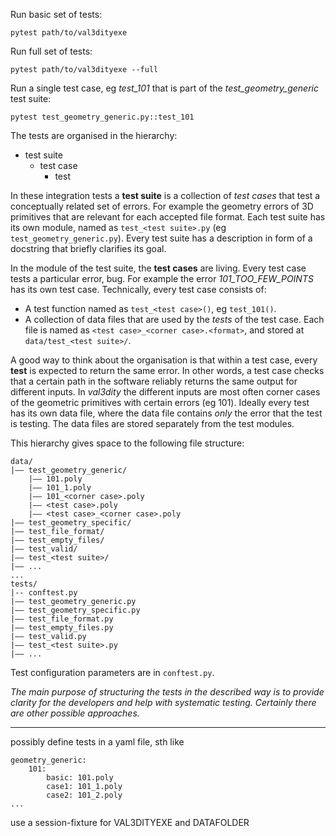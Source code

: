 Run basic set of tests:
```
pytest path/to/val3dityexe
```
<!-- TODO: how to pass pytest and arbitrary argument that the tests can take>
<!-- TODO: how to define the basic set of tests --> 

Run full set of tests:
```
pytest path/to/val3dityexe --full
```

Run a single test case, eg *test_101* that is part of the *test_geometry_generic* test suite:
```
pytest test_geometry_generic.py::test_101
```

The tests are organised in the hierarchy:

+ test suite
    + test case
        + test

In these integration tests a **test suite** is a collection of *test cases* that test a conceptually related set of errors. For example the geometry errors of 3D primitives that are relevant for each accepted file format. Each test suite has its own module, named as `test_<test suite>.py` (eg `test_geometry_generic.py`). Every test suite has a description in form of a docstring that briefly clarifies its goal.

In the module of the test suite, the **test cases** are living. Every test case tests a particular error, bug. For example the error *101_TOO_FEW_POINTS* has its own test case. Technically, every test case consists of:

+ A test function named as `test_<test case>()`, eg `test_101()`.
+ A collection of data files that are used by the *tests* of the test case. Each file is named as `<test case>_<corner case>.<format>`, and stored at `data/test_<test suite>/`.

A good way to think about the organisation is that within a test case, every **test** is expected to return the same error. In other words, a test case checks that a certain path in the software reliably returns the same output for different inputs. In *val3dity* the different inputs are most often corner cases of the geometric primitives with certain errors (eg 101).
Ideally every test has its own data file, where the data file contains *only* the error that the test is testing. The data files are stored separately from the test modules.

This hierarchy gives space to the following file structure:

```
data/
|–– test_geometry_generic/
    |–– 101.poly
    |–– 101_1.poly
    |–– 101_<corner case>.poly
    |–– <test case>.poly
    |–– <test case>_<corner case>.poly
|–– test_geometry_specific/
|–– test_file_format/
|–– test_empty_files/
|–– test_valid/
|–– test_<test suite>/
|–– ...
...
tests/
|-- conftest.py
|–– test_geometry_generic.py
|–– test_geometry_specific.py
|–– test_file_format.py
|–– test_empty_files.py
|–– test_valid.py
|–– test_<test suite>.py
|–– ...
```

Test configuration parameters are in `conftest.py`.

<!-- TODO: write custom assertion based on validate -->

*The main purpose of structuring the tests in the described way is to provide clarity for the developers and help with systematic testing. Certainly there are other possible approaches.*

------

possibly define tests in a yaml file, sth like

```
geometry_generic:
    101:
        basic: 101.poly
        case1: 101_1.poly
        case2: 101_2.poly
...
```
use a session-fixture for VAL3DITYEXE and DATAFOLDER